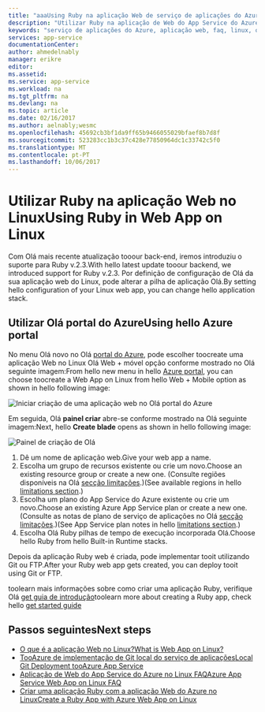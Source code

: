 ```yaml
---
title: "aaaUsing Ruby na aplicação Web de serviço de aplicações do Azure no Linux | Microsoft Docs"
description: "Utilizar Ruby na aplicação de Web do App Service do Azure no Linux."
keywords: "serviço de aplicações do Azure, aplicação web, faq, linux, oss, ruby"
services: app-service
documentationCenter: 
author: ahmedelnably
manager: erikre
editor: 
ms.assetid: 
ms.service: app-service
ms.workload: na
ms.tgt_pltfrm: na
ms.devlang: na
ms.topic: article
ms.date: 02/16/2017
ms.author: aelnably;wesmc
ms.openlocfilehash: 45692cb3bf1da9ff65b9466055029bfaef8b7d8f
ms.sourcegitcommit: 523283cc1b3c37c428e77850964dc1c33742c5f0
ms.translationtype: MT
ms.contentlocale: pt-PT
ms.lasthandoff: 10/06/2017
---
```

# <a name="using-ruby-in-web-app-on-linux"></a><span data-ttu-id="3ca1d-104">Utilizar Ruby na aplicação Web no Linux</span><span class="sxs-lookup"><span data-stu-id="3ca1d-104">Using Ruby in Web App on Linux</span></span> #

<span data-ttu-id="3ca1d-105">Com Olá mais recente atualização tooour back-end, iremos introduziu o suporte para Ruby v.2.3.</span><span class="sxs-lookup"><span data-stu-id="3ca1d-105">With hello latest update tooour backend, we introduced support for Ruby v.2.3.</span></span> <span data-ttu-id="3ca1d-106">Por definição de configuração de Olá da sua aplicação web do Linux, pode alterar a pilha de aplicação Olá.</span><span class="sxs-lookup"><span data-stu-id="3ca1d-106">By setting hello configuration of your Linux web app, you can change hello application stack.</span></span>

## <a name="using-hello-azure-portal"></a><span data-ttu-id="3ca1d-107">Utilizar Olá portal do Azure</span><span class="sxs-lookup"><span data-stu-id="3ca1d-107">Using hello Azure portal</span></span> ##

<span data-ttu-id="3ca1d-108">No menu Olá novo no Olá [portal do Azure](https://portal.azure.com), pode escolher toocreate uma aplicação Web no Linux Olá Web + móvel opção conforme mostrado no Olá seguinte imagem:</span><span class="sxs-lookup"><span data-stu-id="3ca1d-108">From hello new menu in hello [Azure portal](https://portal.azure.com), you can choose toocreate a Web App on Linux from hello Web + Mobile option as shown in hello following image:</span></span>

![Iniciar criação de uma aplicação web no Olá portal do Azure][1]

<span data-ttu-id="3ca1d-110">Em seguida, Olá **painel criar** abre-se conforme mostrado na Olá seguinte imagem:</span><span class="sxs-lookup"><span data-stu-id="3ca1d-110">Next, hello **Create blade** opens as shown in hello following image:</span></span>

![Painel de criação de Olá][2]

1. <span data-ttu-id="3ca1d-112">Dê um nome de aplicação web.</span><span class="sxs-lookup"><span data-stu-id="3ca1d-112">Give your web app a name.</span></span>
2. <span data-ttu-id="3ca1d-113">Escolha um grupo de recursos existente ou crie um novo.</span><span class="sxs-lookup"><span data-stu-id="3ca1d-113">Choose an existing resource group or create a new one.</span></span> <span data-ttu-id="3ca1d-114">(Consulte regiões disponíveis na Olá [secção limitações](app-service-linux-intro.md).)</span><span class="sxs-lookup"><span data-stu-id="3ca1d-114">(See available regions in hello [limitations section](app-service-linux-intro.md).)</span></span>
3. <span data-ttu-id="3ca1d-115">Escolha um plano do App Service do Azure existente ou crie um novo.</span><span class="sxs-lookup"><span data-stu-id="3ca1d-115">Choose an existing Azure App Service plan or create a new one.</span></span> <span data-ttu-id="3ca1d-116">(Consulte as notas de plano de serviço de aplicações no Olá [secção limitações](app-service-linux-intro.md).)</span><span class="sxs-lookup"><span data-stu-id="3ca1d-116">(See App Service plan notes in hello [limitations section](app-service-linux-intro.md).)</span></span>
4. <span data-ttu-id="3ca1d-117">Escolha Olá Ruby pilhas de tempo de execução incorporada Olá.</span><span class="sxs-lookup"><span data-stu-id="3ca1d-117">Choose hello Ruby from hello Built-in Runtime stacks.</span></span>

<span data-ttu-id="3ca1d-118">Depois da aplicação Ruby web é criada, pode implementar tooit utilizando Git ou FTP.</span><span class="sxs-lookup"><span data-stu-id="3ca1d-118">After your Ruby web app gets created, you can deploy tooit using Git or FTP.</span></span>

<span data-ttu-id="3ca1d-119">toolearn mais informações sobre como criar uma aplicação Ruby, verifique Olá [get guia de introdução](app-service-linux-ruby-get-started.md)</span><span class="sxs-lookup"><span data-stu-id="3ca1d-119">toolearn more about creating a Ruby app, check hello [get started guide](app-service-linux-ruby-get-started.md)</span></span>

## <a name="next-steps"></a><span data-ttu-id="3ca1d-120">Passos seguintes</span><span class="sxs-lookup"><span data-stu-id="3ca1d-120">Next steps</span></span>
* [<span data-ttu-id="3ca1d-121">O que é a aplicação Web no Linux?</span><span class="sxs-lookup"><span data-stu-id="3ca1d-121">What is Web App on Linux?</span></span>](app-service-linux-intro.md)
* [<span data-ttu-id="3ca1d-122">TooAzure de implementação de Git local do serviço de aplicações</span><span class="sxs-lookup"><span data-stu-id="3ca1d-122">Local Git Deployment tooAzure App Service</span></span>](app-service-deploy-local-git.md)
* [<span data-ttu-id="3ca1d-123">Aplicação de Web do App Service do Azure no Linux FAQ</span><span class="sxs-lookup"><span data-stu-id="3ca1d-123">Azure App Service Web App on Linux FAQ</span></span>](app-service-linux-faq.md)
* [<span data-ttu-id="3ca1d-124">Criar uma aplicação Ruby com a aplicação Web do Azure no Linux</span><span class="sxs-lookup"><span data-stu-id="3ca1d-124">Create a Ruby App with Azure Web App on Linux</span></span>](app-service-linux-ruby-get-started.md)

<!--Image references-->
[1]: ./media/app-service-linux-using-ruby/New-Linux.png
[2]: ./media/app-service-linux-using-ruby/Ruby-UX.png